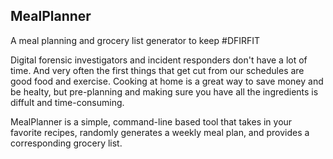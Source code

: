 ## MealPlanner

A meal planning and grocery list generator to keep #DFIRFIT

Digital forensic investigators and incident responders don't have a lot of time. And very often the first
things that get cut from our schedules are good food and exercise. Cooking at home is a great way to save
money and be healty, but pre-planning and making sure you have all the ingredients is diffult and time-consuming.

MealPlanner is a simple, command-line based tool that takes in your favorite recipes, randomly generates 
a weekly meal plan, and provides a corresponding grocery list.

